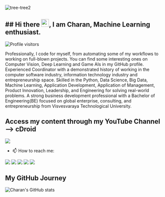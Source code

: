 ![tree-tree2](https://github.com/charanhu/charanhu/blob/master/social/Charan%20H%20U.png?raw=true)

## ## Hi there <img src="https://media.giphy.com/media/hvRJCLFzcasrR4ia7z/giphy.gif" width="25px">, I am Charan, Machine Learning enthusiast.


![Profile visitors](https://visitor-badge.glitch.me/badge?page_id=charanhu.visitor-badge)

Professionally, I code for myself, from automating some of my workflows to working on full-blown projects. You can find some interesting ones on Computer Vision, Deep Learning and Game AIs in my GitHub profile. Experienced Coordinator with a demonstrated history of working in the computer software industry, information technology industry and entrepreneurship space. Skilled in the Python, Data Science, Big Data, Machine Learning, Application Development, Application of Management, Product Innovation, Leadership, and Engineering for solving real-world problems. A strong business development professional with a Bachelor of Engineering(BE) focused on global enterprise, consulting, and entrepreneurship from Visvesvaraya Technological University. 

## Access my content through my YouTube Channel --> cDroid
<a href="https://www.youtube.com/cDroid"> <img src="https://github.com/charanhu/charanhu/blob/master/social/8.png"></a>  



- 📫 How to reach me:
<a href="https://www.linkedin.com/in/charanhu">
  <img src="https://github.com/charanhu/charanhu/blob/master/social/5.png"></a>
<a href="https://t.me/charanhu">
  <img src="https://github.com/charanhu/charanhu/blob/master/social/6.png"></a>
<a href="https://www.twitter.com/chara_h_u">
  <img src="https://github.com/charanhu/charanhu/blob/master/social/3.png"></a>
<a href="https://www.instagram.com/charan_hu">
  <img src="https://github.com/charanhu/charanhu/blob/master/social/1.png"></a>
<a href="https://www.facebook.com/iamcharanhu">
  <img src="https://github.com/charanhu/charanhu/blob/master/social/2.png"></a>
  
## My GitHub Journey

![Charan's GitHub stats](https://github-readme-stats.vercel.app/api?username=charanhu&count_private=true&show_icons=true&theme=tokyonight)

<!-- If you are reading this believe me you can achieve big results! Always remember why you have started. -->
